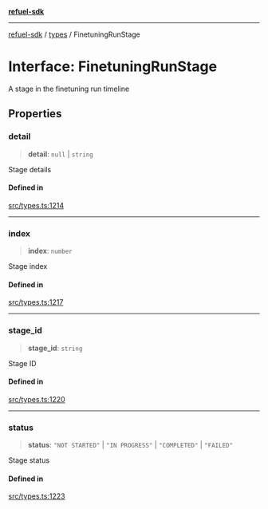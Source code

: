 [**refuel-sdk**](../../README.md)

***

[refuel-sdk](../../modules.md) / [types](../README.md) / FinetuningRunStage

# Interface: FinetuningRunStage

A stage in the finetuning run timeline

## Properties

### detail

> **detail**: `null` \| `string`

Stage details

#### Defined in

[src/types.ts:1214](https://github.com/refuel-ai/refuel-sdk/blob/ce96b857bf5c9f1c73e98ea4629535109c473935/src/types.ts#L1214)

***

### index

> **index**: `number`

Stage index

#### Defined in

[src/types.ts:1217](https://github.com/refuel-ai/refuel-sdk/blob/ce96b857bf5c9f1c73e98ea4629535109c473935/src/types.ts#L1217)

***

### stage\_id

> **stage\_id**: `string`

Stage ID

#### Defined in

[src/types.ts:1220](https://github.com/refuel-ai/refuel-sdk/blob/ce96b857bf5c9f1c73e98ea4629535109c473935/src/types.ts#L1220)

***

### status

> **status**: `"NOT STARTED"` \| `"IN PROGRESS"` \| `"COMPLETED"` \| `"FAILED"`

Stage status

#### Defined in

[src/types.ts:1223](https://github.com/refuel-ai/refuel-sdk/blob/ce96b857bf5c9f1c73e98ea4629535109c473935/src/types.ts#L1223)
